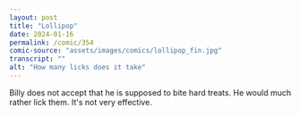 ```yaml
---
layout: post
title: "Lollipop"
date: 2024-01-16
permalink: /comic/354
comic-source: "assets/images/comics/lollipop_fin.jpg"
transcript: ""
alt: "How many licks does it take"
---
```

Billy does not accept that he is supposed to bite hard treats. He would much rather lick them. It's not very effective.
